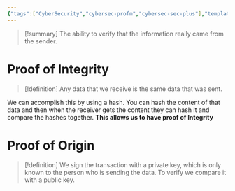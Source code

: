 ```yaml
---
{"tags":["CyberSecurity","cybersec-profm","cybersec-sec-plus"],"template":"[[CyberSec Template]]","dg-publish":true,"Summary":"The ability to verify that the information really came from the sender.","YouTube_Link":"https://www.youtube.com/watch?v=XxnCxPEllMg&list=PLG49S3nxzAnl4QDVqK-hOnoqcSKEIDDuv&index=6","db-show":true,"memory_palace":null,"permalink":"/600-coding/security/notes/cybersec-non-repudiation/","dgPassFrontmatter":true}
---
```


> [!summary] 
> The ability to verify that the information really came from the sender.  

# Proof of Integrity
> [!definition] 
> Any data that we receive is the same data that was sent.

We can accomplish this by using a hash. You can hash the content of that data and then when the receiver gets the content they can hash it and compare the hashes together. **This allows us to have proof of Integrity**

# Proof of Origin
> [!definition] 
> We sign the transaction with a private key, which is only known to the person who is sending the data. To verify we compare it with a public key. 


